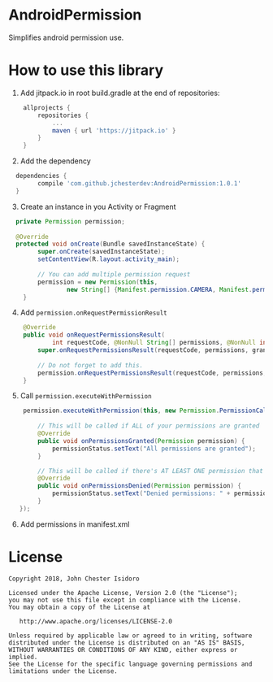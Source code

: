# AndroidPermission
Simplifies android permission use.

How to use this library
=======

1. Add jitpack.io in root build.gradle at the end of repositories:
```groovy
    allprojects {
        repositories {
            ...
            maven { url 'https://jitpack.io' }
        }
    }
```
2. Add the dependency
```groovy
  dependencies {
        compile 'com.github.jchesterdev:AndroidPermission:1.0.1'
  }
```
3. Create an instance in you Activity or Fragment
```java
  private Permission permission;
    
  @Override
  protected void onCreate(Bundle savedInstanceState) {
        super.onCreate(savedInstanceState);
        setContentView(R.layout.activity_main);
        
        // You can add multiple permission request
        permission = new Permission(this,
                new String[] {Manifest.permission.CAMERA, Manifest.permission.CALL_PHONE});
    }
```

4. Add `permission.onRequestPermissionResult`
```java
    @Override
    public void onRequestPermissionsResult(
            int requestCode, @NonNull String[] permissions, @NonNull int[] grantResults) {
        super.onRequestPermissionsResult(requestCode, permissions, grantResults);
        
        // Do not forget to add this.
        permission.onRequestPermissionsResult(requestCode, permissions, grantResults);
    }
```

5. Call `permission.executeWithPermission`
```java
    permission.executeWithPermission(this, new Permission.PermissionCallback() {
        
        // This will be called if ALL of your permissions are granted
        @Override
        public void onPermissionsGranted(Permission permission) {
            permissionStatus.setText("All permissions are granted");
        }

        // This will be called if there's AT LEAST ONE permission that isn't granted
        @Override
        public void onPermissionsDenied(Permission permission) {
            permissionStatus.setText("Denied permissions: " + permission.getDeniedPermissions());
        }
   });
```

6. Add permissions in manifest.xml


License
=======

    Copyright 2018, John Chester Isidoro

    Licensed under the Apache License, Version 2.0 (the "License");
    you may not use this file except in compliance with the License.
    You may obtain a copy of the License at

       http://www.apache.org/licenses/LICENSE-2.0

    Unless required by applicable law or agreed to in writing, software
    distributed under the License is distributed on an "AS IS" BASIS,
    WITHOUT WARRANTIES OR CONDITIONS OF ANY KIND, either express or implied.
    See the License for the specific language governing permissions and
    limitations under the License.
